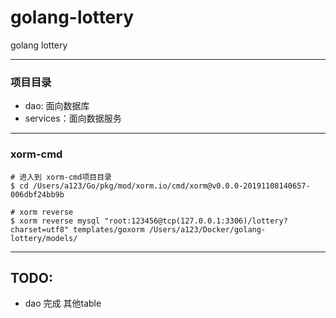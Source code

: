 # golang-lottery
golang lottery

---
### 项目目录
- dao: 面向数据库
- services：面向数据服务

---
### xorm-cmd
```
# 进入到 xorm-cmd项目目录
$ cd /Users/a123/Go/pkg/mod/xorm.io/cmd/xorm@v0.0.0-20191108140657-006dbf24bb9b

# xorm reverse
$ xorm reverse mysql "root:123456@tcp(127.0.0.1:3306)/lottery?charset=utf8" templates/goxorm /Users/a123/Docker/golang-lottery/models/
```

---
## TODO:
- dao 完成 其他table
